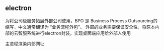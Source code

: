 ## electron
为将公司级服务拓展外部公司使用，BPO​​ 是 ​​Business Process Outsourcing​​ 的缩写，中文通常翻译为 ​​“业务流程外包”​​。
外部的业务需要保证安全性，将原本内部的云智服系统进行electron封装，实现桌面端应用给外部人使用

主进程渲染内部网址
